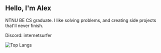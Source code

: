 ## Hello, I'm Alex

NTNU BE CS graduate. I like solving problems, and creating side projects that'll never finish.

Discord: internetsurfer

![Top Langs](https://github-readme-stats.vercel.app/api/top-langs/?username=intrntsrfr&hide=jupyter%20notebook&theme=radical)
